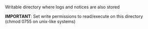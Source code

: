 Writable directory where logs and notices are also stored

**IMPORTANT**: Set write permissions to read/execute on this directory (chmod 0755 on unix-like systems) 
